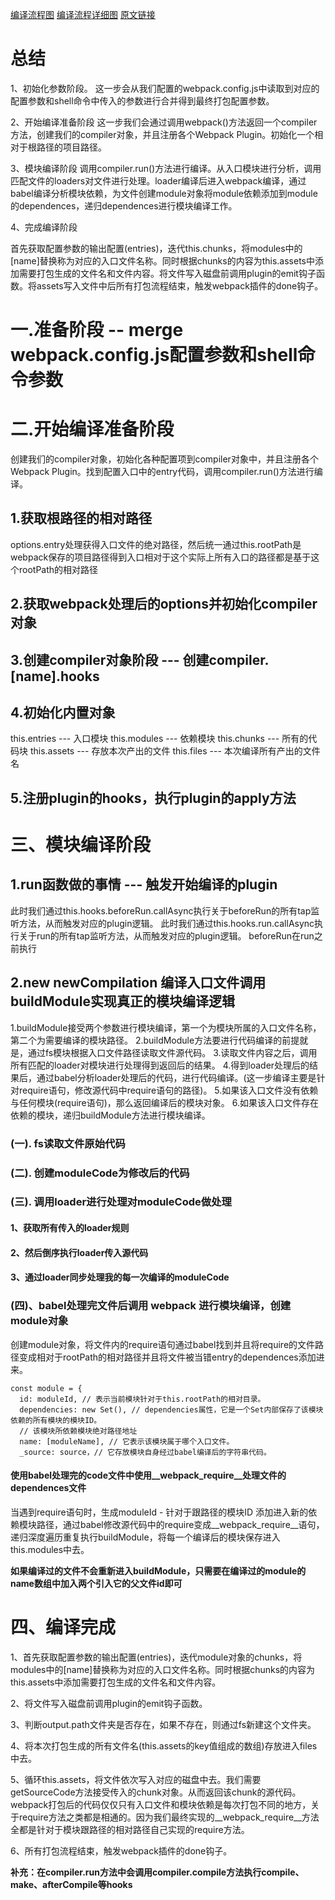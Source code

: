 [编译流程图](https://p1-jj.byteimg.com/tos-cn-i-t2oaga2asx/gold-user-assets/2019/2/19/16903d21fe18e5b8~tplv-t2oaga2asx-zoom-in-crop-mark:3024:0:0:0.awebp)
[编译流程详细图](https://p6-juejin.byteimg.com/tos-cn-i-k3u1fbpfcp/851da6ae496d45b29e3897bd8282b691~tplv-k3u1fbpfcp-zoom-in-crop-mark:3024:0:0:0.awebp?)
[原文链接](https://juejin.cn/post/7031546400034947108)
# 总结
1、初始化参数阶段。
这一步会从我们配置的webpack.config.js中读取到对应的配置参数和shell命令中传入的参数进行合并得到最终打包配置参数。

2、开始编译准备阶段
这一步我们会通过调用webpack()方法返回一个compiler方法，创建我们的compiler对象，并且注册各个Webpack Plugin。初始化一个相对于根路径的项目路径。


3、模块编译阶段
调用compiler.run()方法进行编译。从入口模块进行分析，调用匹配文件的loaders对文件进行处理。loader编译后进入webpack编译，通过babel编译分析模块依赖，为文件创建module对象将module依赖添加到module的dependences，递归dependences进行模块编译工作。


4、完成编译阶段

首先获取配置参数的输出配置(entries)，迭代this.chunks，将modules中的[name]替换称为对应的入口文件名称。同时根据chunks的内容为this.assets中添加需要打包生成的文件名和文件内容。将文件写入磁盘前调用plugin的emit钩子函数。将assets写入文件中后所有打包流程结束，触发webpack插件的done钩子。



# 一.准备阶段 -- merge webpack.config.js配置参数和shell命令参数

# 二.开始编译准备阶段

创建我们的compiler对象，初始化各种配置项到compiler对象中，并且注册各个Webpack Plugin。找到配置入口中的entry代码，调用compiler.run()方法进行编译。

## 1.获取根路径的相对路径
options.entry处理获得入口文件的绝对路径，然后统一通过this.rootPath是webpack保存的项目路径得到入口相对于这个实际上所有入口的路径都是基于这个rootPath的相对路径
## 2.获取webpack处理后的options并初始化compiler对象
## 3.创建compiler对象阶段 --- 创建compiler.[name].hooks
## 4.初始化内置对象
this.entries --- 入口模块
this.modules --- 依赖模块
this.chunks --- 所有的代码块
this.assets --- 存放本次产出的文件
this.files --- 本次编译所有产出的文件名
## 5.注册plugin的hooks，执行plugin的apply方法
# 三、模块编译阶段
## 1.run函数做的事情 --- 触发开始编译的plugin

此时我们通过this.hooks.beforeRun.callAsync执行关于beforeRun的所有tap监听方法，从而触发对应的plugin逻辑。
此时我们通过this.hooks.run.callAsync执行关于run的所有tap监听方法，从而触发对应的plugin逻辑。
beforeRun在run之前执行

## 2.new newCompilation 编译入口文件调用buildModule实现真正的模块编译逻辑
1.buildModule接受两个参数进行模块编译，第一个为模块所属的入口文件名称，第二个为需要编译的模块路径。
2.buildModule方法要进行代码编译的前提就是，通过fs模块根据入口文件路径读取文件源代码。
3.读取文件内容之后，调用所有匹配的loader对模块进行处理得到返回后的结果。
4.得到loader处理后的结果后，通过babel分析loader处理后的代码，进行代码编译。(这一步编译主要是针对require语句，修改源代码中require语句的路径)。
5.如果该入口文件没有依赖与任何模块(require语句)，那么返回编译后的模块对象。
6.如果该入口文件存在依赖的模块，递归buildModule方法进行模块编译。

### (一). fs读取文件原始代码
### (二). 创建moduleCode为修改后的代码
### (三). 调用loader进行处理对moduleCode做处理
#### 1、获取所有传入的loader规则
#### 2、然后倒序执行loader传入源代码
#### 3、通过loader同步处理我的每一次编译的moduleCode

### (四)、babel处理完文件后调用 webpack 进行模块编译，创建module对象
创建module对象，将文件内的require语句通过babel找到并且将require的文件路径变成相对于rootPath的相对路径并且将文件被当错entry的dependences添加进来。
```
const module = {
  id: moduleId, // 表示当前模块针对于this.rootPath的相对目录。
  dependencies: new Set(), // dependencies属性，它是一个Set内部保存了该模块依赖的所有模块的模块ID。
  // 该模块所依赖模块绝对路径地址
  name: [moduleName], // 它表示该模块属于哪个入口文件。
  _source: source，// 它存放模块自身经过babel编译后的字符串代码。
```
#### 使用babel处理完的code文件中使用__webpack_require__处理文件的dependences文件
当遇到require语句时，生成moduleId - 针对于跟路径的模块ID 添加进入新的依赖模块路径，通过babel修改源代码中的require变成__webpack_require__语句，递归深度遍历重复执行buildModule，将每一个编译后的模块保存进入this.modules中去。

**如果编译过的文件不会重新进入buildModule，只需要在编译过的module的name数组中加入两个引入它的父文件id即可**

# 四、编译完成

1、首先获取配置参数的输出配置(entries)，迭代module对象的chunks，将modules中的[name]替换称为对应的入口文件名称。同时根据chunks的内容为this.assets中添加需要打包生成的文件名和文件内容。

2、将文件写入磁盘前调用plugin的emit钩子函数。

3、判断output.path文件夹是否存在，如果不存在，则通过fs新建这个文件夹。

4、将本次打包生成的所有文件名(this.assets的key值组成的数组)存放进入files中去。

5、循环this.assets，将文件依次写入对应的磁盘中去。我们需要getSourceCode方法接受传入的chunk对象。从而返回该chunk的源代码。webpack打包后的代码仅仅只有入口文件和模块依赖是每次打包不同的地方，关于require方法之类都是相通的。因为我们最终实现的__webpack_require__方法全都是针对于模块跟路径的相对路径自己实现的require方法。

6、所有打包流程结束，触发webpack插件的done钩子。

**补充：在compiler.run方法中会调用compiler.compile方法执行compile、make、afterCompile等hooks**
